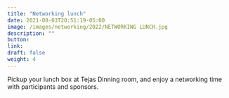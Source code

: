 ```yaml
---
title: "Networking lunch"
date: 2021-08-03T20:51:19-05:00
image: /images/networking/2022/NETWORKING LUNCH.jpg
description: ""
button:  
link: 
draft: false
weight: 4
---
```


Pickup your lunch box at Tejas Dinning room, and enjoy a networking time with participants and sponsors.


